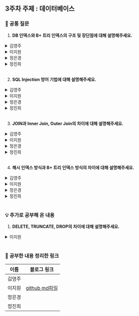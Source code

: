 ## 3주차 주제 : 데이터베이스

### 🎨 공통 질문

1. **DB 인덱스와 B+ 트리 인덱스의 구조 및 장단점에 대해 설명해주세요.**

<details>
  <summary>김영주</summary>
  <!-- 내용 -->
</details>

<details>
  <summary>이지원</summary>

DB 인덱스는 테이블을 처음부터 끝까지 검색하지 않고 인덱스를 검색하여 해당 자료의 테이블을 엑세스 하는 방법입니다.

인덱스는 항상 정렬된 상태를 유지하기 때문에 원하는 값을 검색하는데 빠르지만, 새로운 값을 추가하거나 삭제, 수정하는 경우에는 쿼리문 실행 속도가 느려집니다. 즉, 인덱스는 데이터의 저장 성능을 희생하고 그 대신 데이터의 검색 속도를 높이는 기능이라고 할 수 있습니다.

B+ 트리는 인덱스에 자주 사용되는 자료구조로, B-Tree를 개선시킨 자료구조입니다.

이때 B-Tree란 이진트리를 확장한 트리로, 하나의 노드가 가질 수 있는 자식 노드의 최대 숫자가 2보다 큰 균형 트리를 의미합니다. 노드 안의 데이터는 오름차순으로 정렬되어 있습니다.

B+ 트리는 모든 노드에 키와 값이 함께 저장되는 B-Tree와 달리 중간 노드에는 키만 저장하고 리프 노드에 키와 값을 함께 저장해 리프 노드끼리 LinkedList로 연결하는 방식입니다.

검색할 때 B-Tree는 모든 노드를 확인해야 하지만, B+ Tree는 데이터가 담긴 리프 노드끼리 연결되어 있기 때문에 연결 리스트로 조회할 수 있습니다.
</details>

<details>
  <summary>정은경</summary>
  <!-- 내용 -->
</details>

<details>
  <summary>정진희</summary>
  <!-- 내용 -->
</details>

</br>

2. **SQL Injection 방어 기법에 대해 설명해주세요.**

<details>
  <summary>김영주</summary>
  <!-- 내용 -->
</details>

<details>
  <summary>이지원</summary>

SQL Injection은 공격자가 악의적인 의도를 갖는 SQL 구문을 삽입하여 데이터베이스를 비정상적으로 조작하는 코드 인젝션 공격 기법입니다.

SQL Injection 방어 기법으로는 input 값을 받을 때 특수문자 여부 검사하기, SQL 서버 오류 발생 시 해당하는 에러 메시지 감추기, Prepared Statement 구문 사용하기 등이 있습니다.
</details>

<details>
  <summary>정은경</summary>
  <!-- 내용 -->
</details>

<details>
  <summary>정진희</summary>
  <!-- 내용 -->
</details>

</br>

3. **JOIN과 Inner Join, Outer Join의 차이에 대해 설명해주세요.**

<details>
  <summary>김영주</summary>
  <!-- 내용 -->
</details>

<details>
  <summary>이지원</summary>

JOIN은 두 개 이상의 테이블을 묶어 하나의 결과를 만드는 것으로, 두 테이블을 결합하는 연산을 의미합니다. 이 JOIN에는 크게 Inner Join과 Outer Join이 있습니다.

Inner Join은 서로 연관된 내용만 검색하는 조인 방법입니다.

Outer Join은 한 쪽에는 데이터가 있고 한 쪽에는 데이터가 없는 경우, 데이터가 있는 쪽의 내용을 전부 출력하는 방법입니다. Outer Join에는 LEFT OUTER JOIN, RIGHT OUTER JOIN, FULL OUTER JOIN 등이 있습니다.
</details>

<details>
  <summary>정은경</summary>
  <!-- 내용 -->
</details>

<details>
  <summary>정진희</summary>
  <!-- 내용 -->
</details>

</br>

4. **해시 인덱스 방식과 B+ 트리 인덱스 방식의 차이에 대해 설명해주세요.**

<details>
  <summary>김영주</summary>
  <!-- 내용 -->
</details>

<details>
  <summary>이지원</summary>

해시 인덱스 방식은 컬럼의 값으로 생성된 해시를 기반으로 인덱스를 구현하는 방식입니다. 동등 연산(=)에 특화된 자료구조로, 부등호(<,>)와 같은 연속적인 데이터를 위한 순차 검색이 불가능하기 때문에 사용에 적합하지 않습니다.

B+ 트리 인덱스 방식은 중간 노드에는 키만 저장하고 리프 노드에 키와 값을 함께 저장해 리프 노드끼리 LinkedList로 연결하는 방식입니다. 데이터가 담긴 리프 노드끼리 연결되어 있기 때문에 연결 리스트로 조회가 가능하고 순차 검색이 용이하다는 장점이 있습니다.
</details>

<details>
  <summary>정은경</summary>
  <!-- 내용 -->
</details>

<details>
  <summary>정진희</summary>
  <!-- 내용 -->
</details>

</br>

### 💡 추가로 공부해 온 내용
1. **DELETE, TRUNCATE, DROP의 차이에 대해 설명해주세요.**

<details>
  <summary>이지원</summary>

DELETE는 데이터는 지우지만 테이블 용량은 줄어들지 않고 원하는 데이터만 골라서 지울 수 있습니다. 비교적 처리 속도는 느리고, 삭제 후 되돌릴 수 있습니다.

TRUNCATE은 전체 데이터를 한번에 삭제하는 방식으로, 테이블 용량이 줄어들고 인덱스 등도 삭제되지만 테이블은 삭제할 수 없습니다. 삭제 후 되돌릴 수 없습니다.

DROP은 테이블 자체를 완전히 삭제하는 방식으로, 공간, 인덱스, 객체 모두 삭제됩니다. 삭제 후 되돌릴 수 없습니다.
</details>

</br>

### 💫 공부한 내용 정리한 링크
| 이름 | 블로그 링크 |
|------|--------------|
|김영주||
|이지원|<a href="DB_jiwon_1115.md" target="_blank">github md파일</a>|
|정은경||
|정진희||
